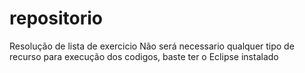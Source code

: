 # repositorio
Resolução de lista de exercicio
Não será necessario qualquer tipo de recurso para execução dos codigos, baste ter o Eclipse instalado
